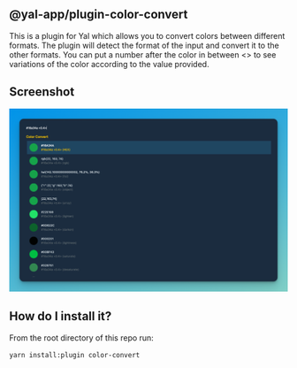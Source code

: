 ## @yal-app/plugin-color-convert

This is a plugin for Yal which allows you to convert colors between different formats. The plugin will detect the format of the input and convert it to the other formats. You can put a number after the color in between <> to see variations of the color according to the value provided.

## Screenshot

![color-convert](./resources/color-convert.png 'color-convert')

## How do I install it?

From the root directory of this repo run:

```
yarn install:plugin color-convert
```
